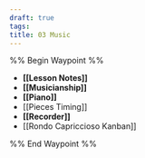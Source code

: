 ```yaml
---
draft: true
tags: 
title: 03 Music
---
```


%% Begin Waypoint %%
- **[[Lesson Notes]]**
- **[[Musicianship]]**
- **[[Piano]]**
- [[Pieces Timing]]
- **[[Recorder]]**
- [[Rondo Capriccioso Kanban]]

%% End Waypoint %%
